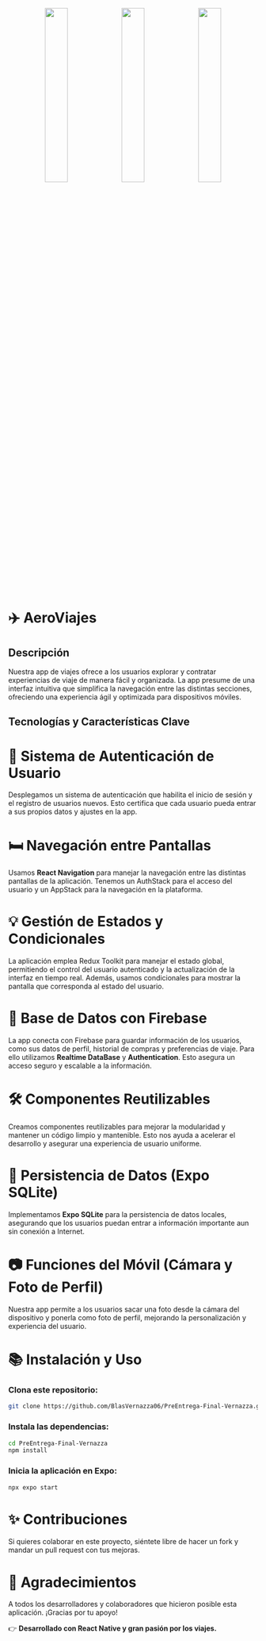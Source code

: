 <p align="center">
  <img src="https://github.com/user-attachments/assets/2cb6f885-bf17-49b5-81e9-f1ebd19882bf" width="30%">
  <img src="https://github.com/user-attachments/assets/d0e2f274-d1f2-40d8-82a7-2be99ab24173" width="30%">
  <img src="https://github.com/user-attachments/assets/6a654a18-93ed-4e18-b877-57aac420954c" width="30%">
</p>


# ✈️ AeroViajes

## Descripción

Nuestra app de viajes ofrece a los usuarios explorar y contratar experiencias de viaje de manera fácil y organizada. La app presume de una interfaz intuitiva que simplifica la navegación entre las distintas secciones, ofreciendo una experiencia ágil y optimizada para dispositivos móviles.

## Tecnologías y Características Clave

# 🔐 Sistema de Autenticación de Usuario

Desplegamos un sistema de autenticación que habilita el inicio de sesión y el registro de usuarios nuevos. Esto certifica que cada usuario pueda entrar a sus propios datos y ajustes en la app.

# 🛏️ Navegación entre Pantallas

Usamos **React Navigation** para manejar la navegación entre las distintas pantallas de la aplicación. Tenemos un AuthStack para el acceso del usuario y un AppStack para la navegación en la plataforma.

# 💡 Gestión de Estados y Condicionales

La aplicación emplea Redux Toolkit para manejar el estado global, permitiendo el control del usuario autenticado y la actualización de la interfaz en tiempo real. Además, usamos condicionales para mostrar la pantalla que corresponda al estado del usuario.

# 📂 Base de Datos con Firebase

La app conecta con Firebase para guardar información de los usuarios, como sus datos de perfil, historial de compras y preferencias de viaje. Para ello utilizamos **Realtime DataBase** y **Authentication**. Esto asegura un acceso seguro y escalable a la información.

# 🛠️ Componentes Reutilizables

Creamos componentes reutilizables para mejorar la modularidad y mantener un código limpio y mantenible. Esto nos ayuda a acelerar el desarrollo y asegurar una experiencia de usuario uniforme.

# 📅 Persistencia de Datos (Expo SQLite)

Implementamos **Expo SQLite** para la persistencia de datos locales, asegurando que los usuarios puedan entrar a información importante aun sin conexión a Internet.

# 📷 Funciones del Móvil (Cámara y Foto de Perfil)

Nuestra app permite a los usuarios sacar una foto desde la cámara del dispositivo y ponerla como foto de perfil, mejorando la personalización y experiencia del usuario.

# 📚 Instalación y Uso

### Clona este repositorio:
```bash
git clone https://github.com/BlasVernazza06/PreEntrega-Final-Vernazza.git
```

### Instala las dependencias:
```bash
cd PreEntrega-Final-Vernazza
npm install
```

### Inicia la aplicación en Expo:
```bash
npx expo start
```

# ✨ Contribuciones

Si quieres colaborar en este proyecto, siéntete libre de hacer un fork y mandar un pull request con tus mejoras.

# 🌟 Agradecimientos

A todos los desarrolladores y colaboradores que hicieron posible esta aplicación. ¡Gracias por tu apoyo!

👉 **Desarrollado con React Native y gran pasión por los viajes.**
